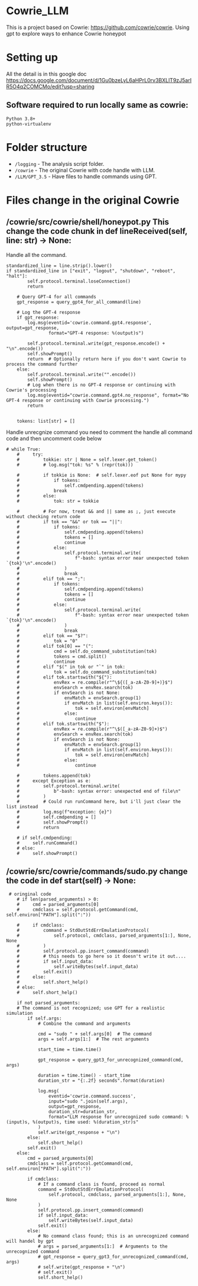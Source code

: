 # Cowrie_LLM
This is a project based on Cowrie: https://github.com/cowrie/cowrie. Using gpt to explore ways to enhance Cowrie honeypot

# Setting up

All the detail is in this google doc https://docs.google.com/document/d/1Gu0bzeLyL6aHPrL0rv3BXLlT9zJ5arIR5O4q2COMCMo/edit?usp=sharing

## Software required to run locally same as cowrie:
    Python 3.8+
    python-virtualenv
    
# Folder structure
- `/logging` - The analysis script folder.
- `/cowrie` - The original Cowrie with code handle with LLM.
- `/LLM/GPT_3.5` - Have files to handle commands using GPT.

# Files change in the original Cowrie
## /cowrie/src/cowrie/shell/honeypot.py This change the code chunk in def lineReceived(self, line: str) -> None: 
Handle all the command.

    standardized_line = line.strip().lower()
    if standardized_line in ["exit", "logout", "shutdown", "reboot", "halt"]:
            self.protocol.terminal.loseConnection()
            return

        # Query GPT-4 for all commands
        gpt_response = query_gpt4_for_all_command(line)

        # Log the GPT-4 response
        if gpt_response:
            log.msg(eventid='cowrie.command.gpt4.response', output=gpt_response, 
                    format="GPT-4 response: %(output)s")

            self.protocol.terminal.write(gpt_response.encode() + "\n".encode())
            self.showPrompt()
            return  # Optionally return here if you don't want Cowrie to process the command further
        else:
            self.protocol.terminal.write("".encode())
            self.showPrompt()
            # Log when there is no GPT-4 response or continuing with Cowrie's processing
            log.msg(eventid="cowrie.command.gpt4.no_response", format="No GPT-4 response or continuing with Cowrie processing.")
            return
        

        tokens: list[str] = []

Handle unrecgnize command
you need to comment the handle all command code and then uncomment code below

    # while True:
        #     try:
        #         tokkie: str | None = self.lexer.get_token()
        #         # log.msg("tok: %s" % (repr(tok)))

        #         if tokkie is None:  # self.lexer.eof put None for mypy
        #             if tokens:
        #                 self.cmdpending.append(tokens)
        #             break
        #         else:
        #             tok: str = tokkie

        #         # For now, treat && and || same as ;, just execute without checking return code
        #         if tok == "&&" or tok == "||":
        #             if tokens:
        #                 self.cmdpending.append(tokens)
        #                 tokens = []
        #                 continue
        #             else:
        #                 self.protocol.terminal.write(
        #                     f"-bash: syntax error near unexpected token `{tok}'\n".encode()
        #                 )
        #                 break
        #         elif tok == ";":
        #             if tokens:
        #                 self.cmdpending.append(tokens)
        #                 tokens = []
        #                 continue
        #             else:
        #                 self.protocol.terminal.write(
        #                     f"-bash: syntax error near unexpected token `{tok}'\n".encode()
        #                 )
        #                 break
        #         elif tok == "$?":
        #             tok = "0"
        #         elif tok[0] == "(":
        #             cmd = self.do_command_substitution(tok)
        #             tokens = cmd.split()
        #             continue
        #         elif "$(" in tok or "`" in tok:
        #             tok = self.do_command_substitution(tok)
        #         elif tok.startswith("${"):
        #             envRex = re.compile(r"^\${([_a-zA-Z0-9]+)}$")
        #             envSearch = envRex.search(tok)
        #             if envSearch is not None:
        #                 envMatch = envSearch.group(1)
        #                 if envMatch in list(self.environ.keys()):
        #                     tok = self.environ[envMatch]
        #                 else:
        #                     continue
        #         elif tok.startswith("$"):
        #             envRex = re.compile(r"^\$([_a-zA-Z0-9]+)$")
        #             envSearch = envRex.search(tok)
        #             if envSearch is not None:
        #                 envMatch = envSearch.group(1)
        #                 if envMatch in list(self.environ.keys()):
        #                     tok = self.environ[envMatch]
        #                 else:
        #                     continue

        #         tokens.append(tok)
        #     except Exception as e:
        #         self.protocol.terminal.write(
        #             b"-bash: syntax error: unexpected end of file\n"
        #         )
        #         # Could run runCommand here, but i'll just clear the list instead
        #         log.msg(f"exception: {e}")
        #         self.cmdpending = []
        #         self.showPrompt()
        #         return

        # if self.cmdpending:
        #     self.runCommand()
        # else:
        #     self.showPrompt()

## /cowrie/src/cowrie/commands/sudo.py change the code in def start(self) -> None:

     # oringinal code
        # if len(parsed_arguments) > 0:
        #     cmd = parsed_arguments[0]
        #     cmdclass = self.protocol.getCommand(cmd, self.environ["PATH"].split(":"))

        #     if cmdclass:
        #         command = StdOutStdErrEmulationProtocol(
        #             self.protocol, cmdclass, parsed_arguments[1:], None, None
        #         )
        #         self.protocol.pp.insert_command(command)
        #         # this needs to go here so it doesn't write it out....
        #         if self.input_data:
        #             self.writeBytes(self.input_data)
        #         self.exit()
        #     else:
        #         self.short_help()
        # else:
        #     self.short_help()

        if not parsed_arguments:
        # The command is not recognized; use GPT for a realistic simulation
            if self.args:
                # Combine the command and arguments

                cmd = "sudo " + self.args[0]  # The command
                args = self.args[1:]  # The rest arguments

                start_time = time.time()

                gpt_response = query_gpt3_for_unrecognized_command(cmd, args)

                duration = time.time() - start_time
                duration_str = "{:.2f} seconds".format(duration)

                log.msg(
                    eventid='cowrie.command.success', 
                    input="sudo ".join(self.args), 
                    output=gpt_response, 
                    duration_str=duration_str,
                    format="LLM response for unrecognized sudo command: %(input)s, %(output)s, time used: %(duration_str)s"
                )
                self.write(gpt_response + "\n")
            else:
                self.short_help()
            self.exit()
        else:
            cmd = parsed_arguments[0]
            cmdclass = self.protocol.getCommand(cmd, self.environ["PATH"].split(":"))

            if cmdclass:
                # If a command class is found, proceed as normal
                command = StdOutStdErrEmulationProtocol(
                    self.protocol, cmdclass, parsed_arguments[1:], None, None
                )
                self.protocol.pp.insert_command(command)
                if self.input_data:
                    self.writeBytes(self.input_data)
                self.exit()
            else:
                # No command class found; this is an unrecognized command will handel by gpt
                # args = parsed_arguments[1:]  # Arguments to the unrecognized command
                # gpt_response = query_gpt3_for_unrecognized_command(cmd, args)
                # self.write(gpt_response + "\n")
                # self.exit()
                self.short_help()
